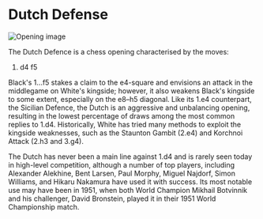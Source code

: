 # Dutch Defense

![Opening image](https://www.thechesswebsite.com/wp-content/uploads/2012/07/DutchDefense.jpg)

The Dutch Defence is a chess opening characterised by the moves:



1. d4 f5

Black's 1...f5 stakes a claim to the e4-square and envisions an attack in the middlegame on White's kingside; however, it also weakens Black's kingside to some extent, especially on the e8–h5 diagonal. Like its 1.e4 counterpart, the Sicilian Defence, the Dutch is an aggressive and unbalancing opening, resulting in the lowest percentage of draws among the most common replies to 1.d4. Historically, White has tried many methods to exploit the kingside weaknesses, such as the Staunton Gambit (2.e4) and Korchnoi Attack (2.h3 and 3.g4).

The Dutch has never been a main line against 1.d4 and is rarely seen today in high-level competition, although a number of top players, including Alexander Alekhine, Bent Larsen, Paul Morphy, Miguel Najdorf, Simon Williams, and Hikaru Nakamura have used it with success. Its most notable use may have been in 1951, when both World Champion Mikhail Botvinnik and his challenger, David Bronstein, played it in their 1951 World Championship match.